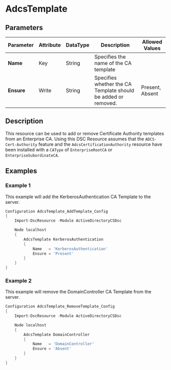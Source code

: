 # AdcsTemplate

## Parameters

| Parameter | Attribute | DataType | Description | Allowed Values |
| --- | --- | --- | --- | --- |
| **Name** | Key | String | Specifies the name of the CA template | |
| **Ensure** | Write | String | Specifies whether the CA Template should be added or removed. | Present, Absent |

## Description

This resource can be used to add or remove Certificate Authority templates
from an Enterprise CA.
Using this DSC Resource assumes that the `ADCS-Cert-Authority` feature
and the `AdcsCertificationAuthority` resource have been installed with
a `CAType` of `EnterpriseRootCA` or `EnterpriseSubordinateCA`.

## Examples

### Example 1

This example will add the KerberosAuthentication CA Template to the server.

```powershell
Configuration AdcsTemplate_AddTemplate_Config
{
    Import-DscResource -Module ActiveDirectoryCSDsc

    Node localhost
    {
        AdcsTemplate KerberosAuthentication
        {
            Name   = 'KerberosAuthentication'
            Ensure = 'Present'
        }
    }
}
```

### Example 2

This example will remove the DomainController CA Template from the server.

```powershell
Configuration AdcsTemplate_RemoveTemplate_Config
{
    Import-DscResource -Module ActiveDirectoryCSDsc

    Node localhost
    {
        AdcsTemplate DomainController
        {
            Name   = 'DomainController'
            Ensure = 'Absent'
        }
    }
}
```


